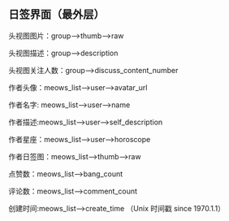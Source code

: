 ## 日签界面（最外层）

头视图图片：group—>thumb—>raw

头视图描述：group—>description

头视图关注人数：group—>discuss_content_number

作者头像：meows_list—>user—>avatar_url

作者名字: meows_list—>user—>name

作者描述:meows_list—>user—>self_description

作者星座：meows_list—>user—>horoscope

作者日签图：meows_list—>thumb—>raw

点赞数：meows_list—>bang_count

评论数：meows_list—>comment_count

创建时间:meows_list—>create_time （Unix 时间戳 since 1970.1.1）



